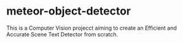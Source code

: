 # meteor-object-detector

This is a Computer Vision projecct aiming to create an Efficient and Accurate Scene Text Detector from scratch.


















